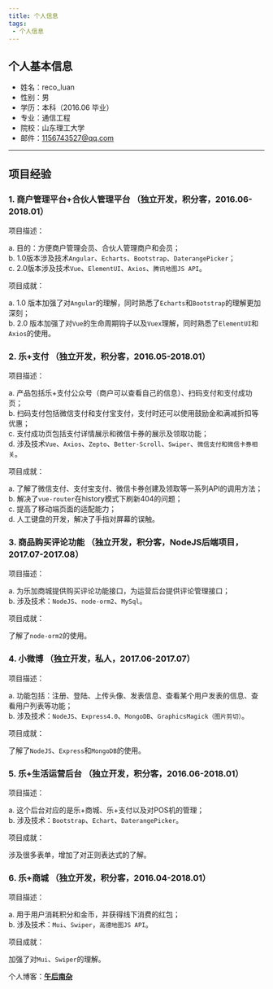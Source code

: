 ```yaml
---
title: 个人信息
tags:
 - 个人信息
---
```


## 个人基本信息


- 姓名：reco_luan
- 性别：男
- 学历：本科（2016.06 毕业）
- 专业：通信工程
- 院校：山东理工大学
- 邮件：1156743527@qq.com

***


## 项目经验


### **1. 商户管理平台+合伙人管理平台** （独立开发，积分客，2016.06-2018.01）

项目描述： 

a. 目的：方便商户管理会员、合伙人管理商户和会员；   
b. 1.0版本涉及技术`Angular`、`Echarts`、`Bootstrap`、`DaterangePicker`；  
c. 2.0版本涉及技术`Vue`、`ElementUI`、`Axios`、`腾讯地图JS API`。  

项目成就：   

a. 1.0 版本加强了对`Angular`的理解，同时熟悉了`Echarts`和`Bootstrap`的理解更加深刻；  
b. 2.0 版本加强了对`Vue`的生命周期钩子以及`Vuex`理解，同时熟悉了`ElementUI`和`Axios`的使用。

### **2. 乐+支付** （独立开发，积分客，2016.05-2018.01）

项目描述： 
 
a. 产品包括乐+支付公众号（商户可以查看自己的信息）、扫码支付和支付成功页；   
b. 扫码支付包括微信支付和支付宝支付，支付时还可以使用鼓励金和满减折扣等优惠；  
c. 支付成功页包括支付详情展示和微信卡券的展示及领取功能；  
d. 涉及技术`Vue`、`Axios`、`Zepto`、`Better-Scroll`、`Swiper`、`微信支付和微信卡券相关`。

项目成就： 
 
a. 了解了微信支付、支付宝支付、微信卡券创建及领取等一系列API的调用方法；  
b. 解决了`vue-router`在history模式下刷新404的问题；  
c. 提高了移动端页面的适配能力；  
d. 人工键盘的开发，解决了手指对屏幕的误触。   

### **3. 商品购买评论功能** （独立开发，积分客，NodeJS后端项目，2017.07-2017.08）
项目描述：  

a.  为乐加商城提供购买评论功能接口，为运营后台提供评论管理接口；  
b. 涉及技术：`NodeJS`、`node-orm2`、`MySql`。  

项目成就：

了解了`node-orm2`的使用。 

### **4. 小微博** （独立开发，私人，2017.06-2017.07）

项目描述：  

a.  功能包括：注册、登陆、上传头像、发表信息、查看某个用户发表的信息、查看用户列表等功能；  
b. 涉及技术：`NodeJS`、`Express4.0`、`MongoDB`、`GraphicsMagick（图片剪切）`。   

项目成就： 

了解了`NodeJS`、`Express`和`MongoDB`的使用。   

### **5. 乐+生活运营后台** （独立开发，积分客，2016.06-2018.01）

项目描述：  

a. 这个后台对应的是乐+商城、乐+支付以及对POS机的管理；   
b. 涉及技术：`Bootstrap`、`Echart`、`DaterangePicker`。   

项目成就：

涉及很多表单，增加了对正则表达式的了解。 

### **6. 乐+商城** （独立开发，积分客，2016.04-2018.01）

项目描述： 
 
a. 用于用户消耗积分和金币，并获得线下消费的红包；   
b. 涉及技术：`Mui`、`Swiper`，`高德地图JS API`。   

项目成就： 

加强了对`Mui`、`Swiper`的理解。   

个人博客：[**午后南杂**](http://blog.recoluan.com) 
